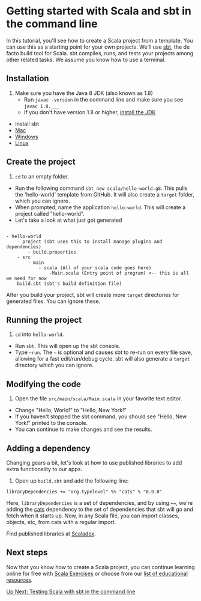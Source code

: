 # Getting started with Scala and sbt in the command line

In this tutorial, you'll see how to create a Scala project from
a template. You can use this as a starting point for your own
projects. We'll use [sbt](http://www.scala-sbt.org/0.13/docs/index.html), the de facto build tool for Scala. sbt compiles,
runs, and tests your projects among other related tasks.
We assume you know how to use a terminal.

## Installation
1. Make sure you have the Java 8 JDK (also known as 1.8)
    * Run `javac -version` in the command line and make sure you see
    `javac 1.8.___`
    * If you don't have version 1.8 or higher, [install the JDK](http://www.oracle.com/technetwork/java/javase/downloads/index.html)
* Install sbt
 * [Mac](http://www.scala-sbt.org/0.13/docs/Installing-sbt-on-Mac.html)
 * [Windows](http://www.scala-sbt.org/0.13/docs/Installing-sbt-on-Windows.html)
 * [Linux](http://www.scala-sbt.org/0.13/docs/Installing-sbt-on-Linux.html)

## Create the project
1. `cd` to an empty folder.
* Run the following command `sbt new scala/hello-world.g8`. 
This pulls the 'hello-world' template from GitHub. 
It will also create a `target` folder, which you can ignore.
* When prompted, name the application `hello-world`. This will
create a project called "hello-world".
* Let's take a look at what just got generated
```

- hello-world 
    - project (sbt uses this to install manage plugins and dependencies)
        - build.properties
    - src 
        - main
            - scala (All of your scala code goes here)
                -Main.scala (Entry point of program) <-- this is all we need for now
    build.sbt (sbt's build definition file)

```

After you build your project, sbt will create more `target` directories
for generated files. You can ignore these.

## Running the project
1. `cd` into `hello-world`.
* Run `sbt`. This will open up the sbt console.
* Type `~run`. The `~` is optional and causes sbt to re-run on every file save,
allowing for a fast edit/run/debug cycle. sbt will also generate a `target` directory
which you can ignore.

## Modifying the code
1. Open the file `src/main/scala/Main.scala` in your favorite text editor.
* Change "Hello, World!" to "Hello, New York!"
* If you haven't stopped the sbt command, you should see "Hello, New York!"
printed to the console.
* You can continue to make changes and see the results.

## Adding a dependency
Changing gears a bit, let's look at how to use published libraries to add
extra functionality to our apps.

1. Open up `build.sbt` and add the following line:
```
libraryDependencies += "org.typelevel" %% "cats" % "0.9.0"

```
Here, `libraryDependencies` is a set of dependencies, and by using `+=`,
we're adding the [cats](http://typelevel.org/cats/) dependency to the set of dependencies that sbt will go
and fetch when it starts up. Now, in any Scala file, you can import classes,
objects, etc, from cats with a regular import.

Find published libraries at [Scaladex](https://index.scala-lang.org/).

## Next steps
Now that you know how to create a Scala project, you
can continue learning online for free with [Scala Exercises](http://scala-exercises.org) or choose
from our [list of educational resources](http://scala-lang.org/documentation/).

[Up Next: Testing Scala with sbt in the command line](http://linktopart2)
